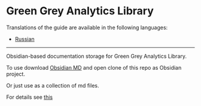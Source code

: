 # Green Grey Analytics Library

Translations of the guide are available in the following languages:

-   [Russian](./README_RU.md)
___

Obsidian-based documentation storage for Green Grey Analytics Library.

To use download [Obsidian MD](https://obsidian.md/) and open clone of this repo as Obsidian project.

Or just use as a collection of md files.

For details see [this](storage/GGAnalytics%20Library_en.md)